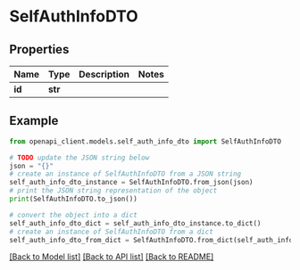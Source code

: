 # SelfAuthInfoDTO


## Properties

Name | Type | Description | Notes
------------ | ------------- | ------------- | -------------
**id** | **str** |  | 

## Example

```python
from openapi_client.models.self_auth_info_dto import SelfAuthInfoDTO

# TODO update the JSON string below
json = "{}"
# create an instance of SelfAuthInfoDTO from a JSON string
self_auth_info_dto_instance = SelfAuthInfoDTO.from_json(json)
# print the JSON string representation of the object
print(SelfAuthInfoDTO.to_json())

# convert the object into a dict
self_auth_info_dto_dict = self_auth_info_dto_instance.to_dict()
# create an instance of SelfAuthInfoDTO from a dict
self_auth_info_dto_from_dict = SelfAuthInfoDTO.from_dict(self_auth_info_dto_dict)
```
[[Back to Model list]](../README.md#documentation-for-models) [[Back to API list]](../README.md#documentation-for-api-endpoints) [[Back to README]](../README.md)


